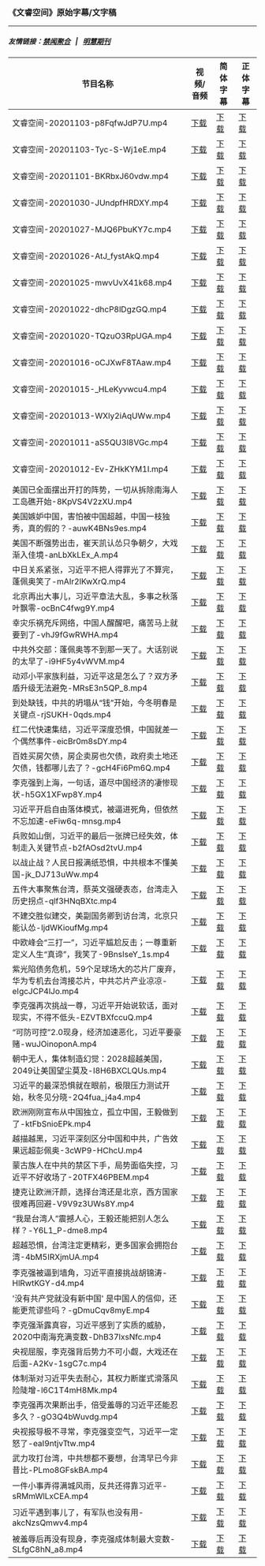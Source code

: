 ### 《文睿空间》原始字幕/文字稿
---
##### 友情链接：[禁闻聚合](https://github.com/gfw-breaker/banned-news) &nbsp;&nbsp;|&nbsp;&nbsp; [明慧期刊](https://github.com/gfw-breaker/mh-qikan) 
| 节目名称 | 视频/音频 | 简体字幕 | 正体字幕 |
|---|---|---|---|
| 文睿空间-20201103-p8FqfwJdP7U.mp4 | [下载](https://y2mate.com/zh-cn/search/p8FqfwJdP7U) | [下载](../channels/wenrui/_p8FqfwJdP7U.srt?raw=true) | [下载](../channels/wenrui/_p8FqfwJdP7U.tw.srt?raw=true) | 
| 文睿空间-20201103-Tyc-S-Wj1eE.mp4 | [下载](https://y2mate.com/zh-cn/search/Tyc-S-Wj1eE) | [下载](../channels/wenrui/_Tyc-S-Wj1eE.srt?raw=true) | [下载](../channels/wenrui/_Tyc-S-Wj1eE.tw.srt?raw=true) | 
| 文睿空间-20201101-BKRbxJ60vdw.mp4 | [下载](https://y2mate.com/zh-cn/search/BKRbxJ60vdw) | [下载](../channels/wenrui/_BKRbxJ60vdw.srt?raw=true) | [下载](../channels/wenrui/_BKRbxJ60vdw.tw.srt?raw=true) | 
| 文睿空间-20201030-JUndpfHRDXY.mp4 | [下载](https://y2mate.com/zh-cn/search/JUndpfHRDXY) | [下载](../channels/wenrui/_JUndpfHRDXY.srt?raw=true) | [下载](../channels/wenrui/_JUndpfHRDXY.tw.srt?raw=true) | 
| 文睿空间-20201027-MJQ6PbuKY7c.mp4 | [下载](https://y2mate.com/zh-cn/search/MJQ6PbuKY7c) | [下载](../channels/wenrui/_MJQ6PbuKY7c.srt?raw=true) | [下载](../channels/wenrui/_MJQ6PbuKY7c.tw.srt?raw=true) | 
| 文睿空间-20201026-AtJ_fystAkQ.mp4 | [下载](https://y2mate.com/zh-cn/search/AtJ_fystAkQ) | [下载](../channels/wenrui/_AtJ_fystAkQ.srt?raw=true) | [下载](../channels/wenrui/_AtJ_fystAkQ.tw.srt?raw=true) | 
| 文睿空间-20201025-mwvUvX41k68.mp4 | [下载](https://y2mate.com/zh-cn/search/mwvUvX41k68) | [下载](../channels/wenrui/_mwvUvX41k68.srt?raw=true) | [下载](../channels/wenrui/_mwvUvX41k68.tw.srt?raw=true) | 
| 文睿空间-20201022-dhcP8lDgzGQ.mp4 | [下载](https://y2mate.com/zh-cn/search/dhcP8lDgzGQ) | [下载](../channels/wenrui/_dhcP8lDgzGQ.srt?raw=true) | [下载](../channels/wenrui/_dhcP8lDgzGQ.tw.srt?raw=true) | 
| 文睿空间-20201020-TQzuO3RpUGA.mp4 | [下载](https://y2mate.com/zh-cn/search/TQzuO3RpUGA) | [下载](../channels/wenrui/_TQzuO3RpUGA.srt?raw=true) | [下载](../channels/wenrui/_TQzuO3RpUGA.tw.srt?raw=true) | 
| 文睿空间-20201016-oCJXwF8TAaw.mp4 | [下载](https://y2mate.com/zh-cn/search/oCJXwF8TAaw) | [下载](../channels/wenrui/_oCJXwF8TAaw.srt?raw=true) | [下载](../channels/wenrui/_oCJXwF8TAaw.tw.srt?raw=true) | 
| 文睿空间-20201015-_HLeKyvwcu4.mp4 | [下载](https://y2mate.com/zh-cn/search/_HLeKyvwcu4) | [下载](../channels/wenrui/__HLeKyvwcu4.srt?raw=true) | [下载](../channels/wenrui/__HLeKyvwcu4.tw.srt?raw=true) | 
| 文睿空间-20201013-WXly2iAqUWw.mp4 | [下载](https://y2mate.com/zh-cn/search/WXly2iAqUWw) | [下载](../channels/wenrui/_WXly2iAqUWw.srt?raw=true) | [下载](../channels/wenrui/_WXly2iAqUWw.tw.srt?raw=true) | 
| 文睿空间-20201011-aS5QU3l8VGc.mp4 | [下载](https://y2mate.com/zh-cn/search/aS5QU3l8VGc) | [下载](../channels/wenrui/_aS5QU3l8VGc.srt?raw=true) | [下载](../channels/wenrui/_aS5QU3l8VGc.tw.srt?raw=true) | 
| 文睿空间-20201012-Ev-ZHkKYM1I.mp4 | [下载](https://y2mate.com/zh-cn/search/Ev-ZHkKYM1I) | [下载](../channels/wenrui/_Ev-ZHkKYM1I.srt?raw=true) | [下载](../channels/wenrui/_Ev-ZHkKYM1I.tw.srt?raw=true) | 
| 美国已全面摆出开打的阵势，一切从拆除南海人工岛礁开始-8KpVS4V2zXU.mp4 | [下载](https://y2mate.com/zh-cn/search/8KpVS4V2zXU) | [下载](../channels/wenrui/_8KpVS4V2zXU.srt?raw=true) | [下载](../channels/wenrui/_8KpVS4V2zXU.tw.srt?raw=true) | 
| 美国嫉妒中国，害怕被中国超越，中国一枝独秀，真的假的？-auwK4BNs9es.mp4 | [下载](https://y2mate.com/zh-cn/search/auwK4BNs9es) | [下载](../channels/wenrui/_auwK4BNs9es.srt?raw=true) | [下载](../channels/wenrui/_auwK4BNs9es.tw.srt?raw=true) | 
| 美国不断强势出击，崔天凯认怂只争朝夕，大戏渐入佳境-anLbXkLEx_A.mp4 | [下载](https://y2mate.com/zh-cn/search/anLbXkLEx_A) | [下载](../channels/wenrui/_anLbXkLEx_A.srt?raw=true) | [下载](../channels/wenrui/_anLbXkLEx_A.tw.srt?raw=true) | 
| 中日关系紧张，习近平不把人得罪光了不算完，蓬佩奥笑了-mAIr2lKwXrQ.mp4 | [下载](https://y2mate.com/zh-cn/search/mAIr2lKwXrQ) | [下载](../channels/wenrui/_mAIr2lKwXrQ.srt?raw=true) | [下载](../channels/wenrui/_mAIr2lKwXrQ.tw.srt?raw=true) | 
| 北京再出大事儿，习近平章法大乱，多事之秋落叶飘零-ocBnC4fwg9Y.mp4 | [下载](https://y2mate.com/zh-cn/search/ocBnC4fwg9Y) | [下载](../channels/wenrui/_ocBnC4fwg9Y.srt?raw=true) | [下载](../channels/wenrui/_ocBnC4fwg9Y.tw.srt?raw=true) | 
| 幸灾乐祸充斥网络，中国人醒醒吧，痛苦马上就要到了-vhJ9fGwRWHA.mp4 | [下载](https://y2mate.com/zh-cn/search/vhJ9fGwRWHA) | [下载](../channels/wenrui/_vhJ9fGwRWHA.srt?raw=true) | [下载](../channels/wenrui/_vhJ9fGwRWHA.tw.srt?raw=true) | 
| 中共外交部：蓬佩奥等不到那一天了。大话别说的太早了-i9HF5y4vWVM.mp4 | [下载](https://y2mate.com/zh-cn/search/i9HF5y4vWVM) | [下载](../channels/wenrui/_i9HF5y4vWVM.srt?raw=true) | [下载](../channels/wenrui/_i9HF5y4vWVM.tw.srt?raw=true) | 
| 动邓小平家族利益，习近平这是怎么了？双方矛盾升级无法避免-MRsE3n5QP_8.mp4 | [下载](https://y2mate.com/zh-cn/search/MRsE3n5QP_8) | [下载](../channels/wenrui/_MRsE3n5QP_8.srt?raw=true) | [下载](../channels/wenrui/_MRsE3n5QP_8.tw.srt?raw=true) | 
| 到处缺钱，中共的坍塌从“钱”开始，今冬明春是关键点-rjSUKH-0qds.mp4 | [下载](https://y2mate.com/zh-cn/search/rjSUKH-0qds) | [下载](../channels/wenrui/_rjSUKH-0qds.srt?raw=true) | [下载](../channels/wenrui/_rjSUKH-0qds.tw.srt?raw=true) | 
| 红二代快速集结，习近平深度恐惧，中国就差一个偶然事件-eicBr0m8sDY.mp4 | [下载](https://y2mate.com/zh-cn/search/eicBr0m8sDY) | [下载](../channels/wenrui/_eicBr0m8sDY.srt?raw=true) | [下载](../channels/wenrui/_eicBr0m8sDY.tw.srt?raw=true) | 
| 百姓买房欠债，房企卖房也欠债，政府卖土地还欠债，钱都哪儿去了？-gcH4Fi6Pm6Q.mp4 | [下载](https://y2mate.com/zh-cn/search/gcH4Fi6Pm6Q) | [下载](../channels/wenrui/_gcH4Fi6Pm6Q.srt?raw=true) | [下载](../channels/wenrui/_gcH4Fi6Pm6Q.tw.srt?raw=true) | 
| 李克强到上海，一句话，道尽中国经济的凄惨现状-h5GX1XFwp8Y.mp4 | [下载](https://y2mate.com/zh-cn/search/h5GX1XFwp8Y) | [下载](../channels/wenrui/_h5GX1XFwp8Y.srt?raw=true) | [下载](../channels/wenrui/_h5GX1XFwp8Y.tw.srt?raw=true) | 
| 习近平开启自由落体模式，被逼进死角，但依然不忘加速-eFiw6q-mnsg.mp4 | [下载](https://y2mate.com/zh-cn/search/eFiw6q-mnsg) | [下载](../channels/wenrui/_eFiw6q-mnsg.srt?raw=true) | [下载](../channels/wenrui/_eFiw6q-mnsg.tw.srt?raw=true) | 
| 兵败如山倒，习近平的最后一张牌已经失效，体制走入关键节点-b2fAOsd2tvU.mp4 | [下载](https://y2mate.com/zh-cn/search/b2fAOsd2tvU) | [下载](../channels/wenrui/_b2fAOsd2tvU.srt?raw=true) | [下载](../channels/wenrui/_b2fAOsd2tvU.tw.srt?raw=true) | 
| 以战止战？人民日报满纸恐惧，中共根本不懂美国-jk_DJ713uWw.mp4 | [下载](https://y2mate.com/zh-cn/search/jk_DJ713uWw) | [下载](../channels/wenrui/_jk_DJ713uWw.srt?raw=true) | [下载](../channels/wenrui/_jk_DJ713uWw.tw.srt?raw=true) | 
| 五件大事聚焦台湾，蔡英文强硬表态，台湾走入历史拐点-qlf3HNqBXtc.mp4 | [下载](https://y2mate.com/zh-cn/search/qlf3HNqBXtc) | [下载](../channels/wenrui/_qlf3HNqBXtc.srt?raw=true) | [下载](../channels/wenrui/_qlf3HNqBXtc.tw.srt?raw=true) | 
| 不建交胜似建交，美副国务卿到访台湾，北京只能认怂-IjdWKioufMg.mp4 | [下载](https://y2mate.com/zh-cn/search/IjdWKioufMg) | [下载](../channels/wenrui/_IjdWKioufMg.srt?raw=true) | [下载](../channels/wenrui/_IjdWKioufMg.tw.srt?raw=true) | 
| 中欧峰会“三打一”，习近平尴尬反击；一尊重新定义人生“真谛”，我笑了-9BnsIseY_1s.mp4 | [下载](https://y2mate.com/zh-cn/search/9BnsIseY_1s) | [下载](../channels/wenrui/_9BnsIseY_1s.srt?raw=true) | [下载](../channels/wenrui/_9BnsIseY_1s.tw.srt?raw=true) | 
| 紫光陷债务危机，59个足球场大的芯片厂废弃，华为专机去台湾接芯片，中共芯片产业凉凉-eIgcJCP4lJo.mp4 | [下载](https://y2mate.com/zh-cn/search/eIgcJCP4lJo) | [下载](../channels/wenrui/_eIgcJCP4lJo.srt?raw=true) | [下载](../channels/wenrui/_eIgcJCP4lJo.tw.srt?raw=true) | 
| 李克强再次挑战一尊，习近平开始说软话，面对现实，不得不低头-EZVTBXfccuQ.mp4 | [下载](https://y2mate.com/zh-cn/search/EZVTBXfccuQ) | [下载](../channels/wenrui/_EZVTBXfccuQ.srt?raw=true) | [下载](../channels/wenrui/_EZVTBXfccuQ.tw.srt?raw=true) | 
| “可防可控”2.0现身，经济加速恶化，习近平要豪赌-wuJOinoponA.mp4 | [下载](https://y2mate.com/zh-cn/search/wuJOinoponA) | [下载](../channels/wenrui/_wuJOinoponA.srt?raw=true) | [下载](../channels/wenrui/_wuJOinoponA.tw.srt?raw=true) | 
| 朝中无人，集体制造幻觉：2028超越美国，2049让美国望尘莫及-I8H6BXCLQUs.mp4 | [下载](https://y2mate.com/zh-cn/search/I8H6BXCLQUs) | [下载](../channels/wenrui/_I8H6BXCLQUs.srt?raw=true) | [下载](../channels/wenrui/_I8H6BXCLQUs.tw.srt?raw=true) | 
| 习近平的最深恐惧就在眼前，极限压力测试开始，秋冬见分晓-2Q4fua_j4a4.mp4 | [下载](https://y2mate.com/zh-cn/search/2Q4fua_j4a4) | [下载](../channels/wenrui/_2Q4fua_j4a4.srt?raw=true) | [下载](../channels/wenrui/_2Q4fua_j4a4.tw.srt?raw=true) | 
| 欧洲刚刚宣布从中国独立，孤立中国，王毅做到了-ktFbSnioEPk.mp4 | [下载](https://y2mate.com/zh-cn/search/ktFbSnioEPk) | [下载](../channels/wenrui/_ktFbSnioEPk.srt?raw=true) | [下载](../channels/wenrui/_ktFbSnioEPk.tw.srt?raw=true) | 
| 越描越黑，习近平深刻区分中国和中共，广告效果远超彭佩奥-3cWP9-HChcU.mp4 | [下载](https://y2mate.com/zh-cn/search/3cWP9-HChcU) | [下载](../channels/wenrui/_3cWP9-HChcU.srt?raw=true) | [下载](../channels/wenrui/_3cWP9-HChcU.tw.srt?raw=true) | 
| 蒙古族人在中共的禁区下手，局势面临失控，习近平不好收场了-20TFX46PBEM.mp4 | [下载](https://y2mate.com/zh-cn/search/20TFX46PBEM) | [下载](../channels/wenrui/_20TFX46PBEM.srt?raw=true) | [下载](../channels/wenrui/_20TFX46PBEM.tw.srt?raw=true) | 
| 捷克让欧洲汗颜，选择台湾还是北京，西方国家很难再回避-V9V9z3UWs8Y.mp4 | [下载](https://y2mate.com/zh-cn/search/V9V9z3UWs8Y) | [下载](../channels/wenrui/_V9V9z3UWs8Y.srt?raw=true) | [下载](../channels/wenrui/_V9V9z3UWs8Y.tw.srt?raw=true) | 
| “我是台湾人”震撼人心，王毅还能把别人怎么样？-Y6L1_P-dme8.mp4 | [下载](https://y2mate.com/zh-cn/search/Y6L1_P-dme8) | [下载](../channels/wenrui/_Y6L1_P-dme8.srt?raw=true) | [下载](../channels/wenrui/_Y6L1_P-dme8.tw.srt?raw=true) | 
| 超越恐惧，台湾注定更精彩，更多国家会拥抱台湾-4bM5IRXjmUA.mp4 | [下载](https://y2mate.com/zh-cn/search/4bM5IRXjmUA) | [下载](../channels/wenrui/_4bM5IRXjmUA.srt?raw=true) | [下载](../channels/wenrui/_4bM5IRXjmUA.tw.srt?raw=true) | 
| 李克强被逼到墙角，习近平直接挑战胡锦涛-HlRwtKGY-d4.mp4 | [下载](https://y2mate.com/zh-cn/search/HlRwtKGY-d4) | [下载](../channels/wenrui/_HlRwtKGY-d4.srt?raw=true) | [下载](../channels/wenrui/_HlRwtKGY-d4.tw.srt?raw=true) | 
| '没有共产党就没有新中国' 是中国人的信仰，还能更荒谬些吗？-gDmuCqv8myE.mp4 | [下载](https://y2mate.com/zh-cn/search/gDmuCqv8myE) | [下载](../channels/wenrui/_gDmuCqv8myE.srt?raw=true) | [下载](../channels/wenrui/_gDmuCqv8myE.tw.srt?raw=true) | 
| 李克强渐露真容，习近平感到了实质的威胁，2020中南海充满变数-DhB37lxsNfc.mp4 | [下载](https://y2mate.com/zh-cn/search/DhB37lxsNfc) | [下载](../channels/wenrui/_DhB37lxsNfc.srt?raw=true) | [下载](../channels/wenrui/_DhB37lxsNfc.tw.srt?raw=true) | 
| 央视屈服，李克强背后势力不可小觑，大戏还在后面-A2Kv-1sgC7c.mp4 | [下载](https://y2mate.com/zh-cn/search/A2Kv-1sgC7c) | [下载](../channels/wenrui/_A2Kv-1sgC7c.srt?raw=true) | [下载](../channels/wenrui/_A2Kv-1sgC7c.tw.srt?raw=true) | 
| 体制渐对习近平失去耐心，其权力断崖式滑落风险陡增-l6C1T4mH8Mk.mp4 | [下载](https://y2mate.com/zh-cn/search/l6C1T4mH8Mk) | [下载](../channels/wenrui/_l6C1T4mH8Mk.srt?raw=true) | [下载](../channels/wenrui/_l6C1T4mH8Mk.tw.srt?raw=true) | 
| 李克强再次果断出手，倍受羞辱的习近平还能忍多久？-gO3Q4bWuvdg.mp4 | [下载](https://y2mate.com/zh-cn/search/gO3Q4bWuvdg) | [下载](../channels/wenrui/_gO3Q4bWuvdg.srt?raw=true) | [下载](../channels/wenrui/_gO3Q4bWuvdg.tw.srt?raw=true) | 
| 央视报导极不寻常，李克强变空气，习近平一定怒了-eaI9ntjvTtw.mp4 | [下载](https://y2mate.com/zh-cn/search/eaI9ntjvTtw) | [下载](../channels/wenrui/_eaI9ntjvTtw.srt?raw=true) | [下载](../channels/wenrui/_eaI9ntjvTtw.tw.srt?raw=true) | 
| 武力攻打台湾，中共想都不要想，台湾早已今非昔比-PLmo8GFskBA.mp4 | [下载](https://y2mate.com/zh-cn/search/PLmo8GFskBA) | [下载](../channels/wenrui/_PLmo8GFskBA.srt?raw=true) | [下载](../channels/wenrui/_PLmo8GFskBA.tw.srt?raw=true) | 
| 一件小事弄得满城风雨，反共还得靠习近平-sRMmWlLxCEA.mp4 | [下载](https://y2mate.com/zh-cn/search/sRMmWlLxCEA) | [下载](../channels/wenrui/_sRMmWlLxCEA.srt?raw=true) | [下载](../channels/wenrui/_sRMmWlLxCEA.tw.srt?raw=true) | 
| 习近平遇到事儿了，有军队也没有用-akcNzsQmwv4.mp4 | [下载](https://y2mate.com/zh-cn/search/akcNzsQmwv4) | [下载](../channels/wenrui/_akcNzsQmwv4.srt?raw=true) | [下载](../channels/wenrui/_akcNzsQmwv4.tw.srt?raw=true) | 
| 被羞辱后再没有现身，李克强成体制最大变数-SLfgC8hN_a8.mp4 | [下载](https://y2mate.com/zh-cn/search/SLfgC8hN_a8) | [下载](../channels/wenrui/_SLfgC8hN_a8.srt?raw=true) | [下载](../channels/wenrui/_SLfgC8hN_a8.tw.srt?raw=true) | 
